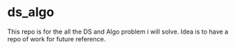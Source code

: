 # ds_algo
This repo is for the all the DS and Algo problem i will solve.
Idea is to have a repo of work for future reference.


